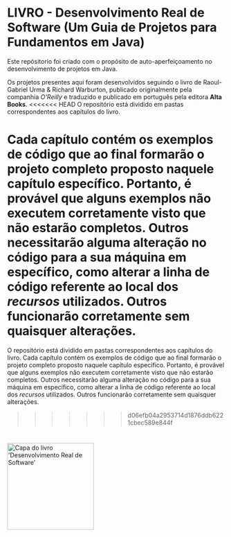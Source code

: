 # LIVRO - Desenvolvimento Real de Software (Um Guia de Projetos para Fundamentos em Java)

Este repósitorio foi criado com o propósito de auto-aperfeiçoamento no desenvolvimento de projetos em Java.

Os projetos presentes aqui foram desenvolvidos seguindo o livro de Raoul-Gabriel Urma & Richard Warburton, publicado originalmente pela companhia *O'Reilly* e traduzido e publicado em português pela editora **Alta Books**.
<<<<<<< HEAD
O repositório está dividido em pastas correspondentes aos capítulos do livro.

Cada capítulo contém os exemplos de código que ao final formarão o projeto completo proposto naquele capítulo específico. Portanto, é provável que alguns exemplos não executem corretamente visto que não estarão completos. Outros necessitarão alguma alteração no código para a sua máquina em específico, como alterar a linha de código referente ao local dos *recursos* utilizados.
Outros funcionarão corretamente sem quaisquer alterações.
=======

O repositório está dividido em pastas correspondentes aos capítulos do livro. Cada capítulo contém os exemplos de código que ao final formarão o projeto completo proposto naquele capítulo específico. Portanto, é provável que alguns exemplos não executem corretamente visto que não estarão completos. Outros necessitarão alguma alteração no código para a sua máquina em específico, como alterar a linha de código referente ao local dos *recursos* utilizados. Outros funcionarão corretamente sem quaisquer alterações.
>>>>>>> d06efb04a2953714d1876ddb6221cbec589e844f
#
<img src="https://m.media-amazon.com/images/I/81gq4TcAmQL.jpg" width="200px" title="Capa do Livro" alt="Capa do livro 'Desenvolvimento Real de Software'">
